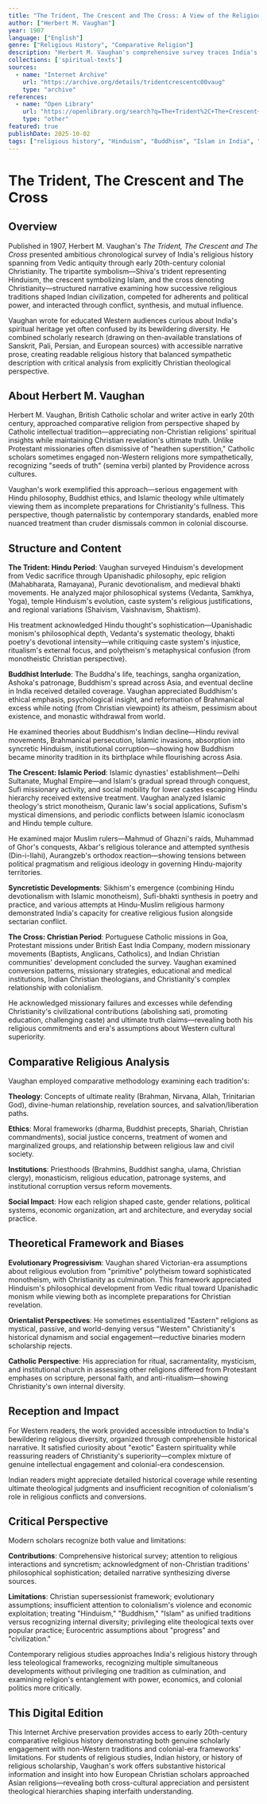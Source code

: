```yaml
---
title: "The Trident, The Crescent and The Cross: A View of the Religious History of India During the Hindu, Buddhist, Mohammedan and Christian Periods"
author: ["Herbert M. Vaughan"]
year: 1907
language: ["English"]
genre: ["Religious History", "Comparative Religion"]
description: "Herbert M. Vaughan's comprehensive survey traces India's religious history from ancient Hinduism through Buddhism and Islam to British colonial Christianity, examining religious development and conflicts across millennia."
collections: ['spiritual-texts']
sources:
  - name: "Internet Archive"
    url: "https://archive.org/details/tridentcrescentc00vaug"
    type: "archive"
references:
  - name: "Open Library"
    url: "https://openlibrary.org/search?q=The+Trident%2C+The+Crescent+and+The+Cross&mode=everything"
    type: "other"
featured: true
publishDate: 2025-10-02
tags: ["religious history", "Hinduism", "Buddhism", "Islam in India", "Christianity in India", "Sikhism", "comparative religion", "Herbert Vaughan", "Mughal period", "colonial religion"]
---
```


# The Trident, The Crescent and The Cross

## Overview

Published in 1907, Herbert M. Vaughan's *The Trident, The Crescent and The Cross* presented ambitious chronological survey of India's religious history spanning from Vedic antiquity through early 20th-century colonial Christianity. The tripartite symbolism—Shiva's trident representing Hinduism, the crescent symbolizing Islam, and the cross denoting Christianity—structured narrative examining how successive religious traditions shaped Indian civilization, competed for adherents and political power, and interacted through conflict, synthesis, and mutual influence.

Vaughan wrote for educated Western audiences curious about India's spiritual heritage yet often confused by its bewildering diversity. He combined scholarly research (drawing on then-available translations of Sanskrit, Pali, Persian, and European sources) with accessible narrative prose, creating readable religious history that balanced sympathetic description with critical analysis from explicitly Christian theological perspective.

## About Herbert M. Vaughan

Herbert M. Vaughan, British Catholic scholar and writer active in early 20th century, approached comparative religion from perspective shaped by Catholic intellectual tradition—appreciating non-Christian religions' spiritual insights while maintaining Christian revelation's ultimate truth. Unlike Protestant missionaries often dismissive of "heathen superstition," Catholic scholars sometimes engaged non-Western religions more sympathetically, recognizing "seeds of truth" (semina verbi) planted by Providence across cultures.

Vaughan's work exemplified this approach—serious engagement with Hindu philosophy, Buddhist ethics, and Islamic theology while ultimately viewing them as incomplete preparations for Christianity's fullness. This perspective, though paternalistic by contemporary standards, enabled more nuanced treatment than cruder dismissals common in colonial discourse.

## Structure and Content

**The Trident: Hindu Period**: Vaughan surveyed Hinduism's development from Vedic sacrifice through Upanishadic philosophy, epic religion (Mahabharata, Ramayana), Puranic devotionalism, and medieval bhakti movements. He analyzed major philosophical systems (Vedanta, Samkhya, Yoga), temple Hinduism's evolution, caste system's religious justifications, and regional variations (Shaivism, Vaishnavism, Shaktism).

His treatment acknowledged Hindu thought's sophistication—Upanishadic monism's philosophical depth, Vedanta's systematic theology, bhakti poetry's devotional intensity—while critiquing caste system's injustice, ritualism's external focus, and polytheism's metaphysical confusion (from monotheistic Christian perspective).

**Buddhist Interlude**: The Buddha's life, teachings, sangha organization, Ashoka's patronage, Buddhism's spread across Asia, and eventual decline in India received detailed coverage. Vaughan appreciated Buddhism's ethical emphasis, psychological insight, and reformation of Brahmanical excess while noting (from Christian viewpoint) its atheism, pessimism about existence, and monastic withdrawal from world.

He examined theories about Buddhism's Indian decline—Hindu revival movements, Brahmanical persecution, Islamic invasions, absorption into syncretic Hinduism, institutional corruption—showing how Buddhism became minority tradition in its birthplace while flourishing across Asia.

**The Crescent: Islamic Period**: Islamic dynasties' establishment—Delhi Sultanate, Mughal Empire—and Islam's gradual spread through conquest, Sufi missionary activity, and social mobility for lower castes escaping Hindu hierarchy received extensive treatment. Vaughan analyzed Islamic theology's strict monotheism, Quranic law's social applications, Sufism's mystical dimensions, and periodic conflicts between Islamic iconoclasm and Hindu temple culture.

He examined major Muslim rulers—Mahmud of Ghazni's raids, Muhammad of Ghor's conquests, Akbar's religious tolerance and attempted synthesis (Din-i-Ilahi), Aurangzeb's orthodox reaction—showing tensions between political pragmatism and religious ideology in governing Hindu-majority territories.

**Syncretistic Developments**: Sikhism's emergence (combining Hindu devotionalism with Islamic monotheism), Sufi-bhakti synthesis in poetry and practice, and various attempts at Hindu-Muslim religious harmony demonstrated India's capacity for creative religious fusion alongside sectarian conflict.

**The Cross: Christian Period**: Portuguese Catholic missions in Goa, Protestant missions under British East India Company, modern missionary movements (Baptists, Anglicans, Catholics), and Indian Christian communities' development concluded the survey. Vaughan examined conversion patterns, missionary strategies, educational and medical institutions, Indian Christian theologians, and Christianity's complex relationship with colonialism.

He acknowledged missionary failures and excesses while defending Christianity's civilizational contributions (abolishing sati, promoting education, challenging caste) and ultimate truth claims—revealing both his religious commitments and era's assumptions about Western cultural superiority.

## Comparative Religious Analysis

Vaughan employed comparative methodology examining each tradition's:

**Theology**: Concepts of ultimate reality (Brahman, Nirvana, Allah, Trinitarian God), divine-human relationship, revelation sources, and salvation/liberation paths.

**Ethics**: Moral frameworks (dharma, Buddhist precepts, Shariah, Christian commandments), social justice concerns, treatment of women and marginalized groups, and relationship between religious law and civil society.

**Institutions**: Priesthoods (Brahmins, Buddhist sangha, ulama, Christian clergy), monasticism, religious education, patronage systems, and institutional corruption versus reform movements.

**Social Impact**: How each religion shaped caste, gender relations, political systems, economic organization, art and architecture, and everyday social practice.

## Theoretical Framework and Biases

**Evolutionary Progressivism**: Vaughan shared Victorian-era assumptions about religious evolution from "primitive" polytheism toward sophisticated monotheism, with Christianity as culmination. This framework appreciated Hinduism's philosophical development from Vedic ritual toward Upanishadic monism while viewing both as incomplete preparations for Christian revelation.

**Orientalist Perspectives**: He sometimes essentialized "Eastern" religions as mystical, passive, and world-denying versus "Western" Christianity's historical dynamism and social engagement—reductive binaries modern scholarship rejects.

**Catholic Perspective**: His appreciation for ritual, sacramentality, mysticism, and institutional church in assessing other religions differed from Protestant emphases on scripture, personal faith, and anti-ritualism—showing Christianity's own internal diversity.

## Reception and Impact

For Western readers, the work provided accessible introduction to India's bewildering religious diversity, organized through comprehensible historical narrative. It satisfied curiosity about "exotic" Eastern spirituality while reassuring readers of Christianity's superiority—complex mixture of genuine intellectual engagement and colonial-era condescension.

Indian readers might appreciate detailed historical coverage while resenting ultimate theological judgments and insufficient recognition of colonialism's role in religious conflicts and conversions.

## Critical Perspective

Modern scholars recognize both value and limitations:

**Contributions**: Comprehensive historical survey; attention to religious interactions and syncretism; acknowledgment of non-Christian traditions' philosophical sophistication; detailed narrative synthesizing diverse sources.

**Limitations**: Christian supersessionist framework; evolutionary assumptions; insufficient attention to colonialism's violence and economic exploitation; treating "Hinduism," "Buddhism," "Islam" as unified traditions versus recognizing internal diversity; privileging elite theological texts over popular practice; Eurocentric assumptions about "progress" and "civilization."

Contemporary religious studies approaches India's religious history through less teleological frameworks, recognizing multiple simultaneous developments without privileging one tradition as culmination, and examining religion's entanglement with power, economics, and colonial politics more critically.

## This Digital Edition

This Internet Archive preservation provides access to early 20th-century comparative religious history demonstrating both genuine scholarly engagement with non-Western traditions and colonial-era frameworks' limitations. For students of religious studies, Indian history, or history of religious scholarship, Vaughan's work offers substantive historical information and insight into how European Christian scholars approached Asian religions—revealing both cross-cultural appreciation and persistent theological hierarchies shaping interfaith understanding.
